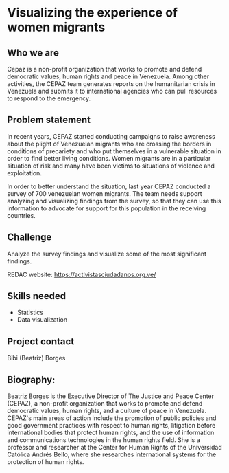 #  Visualizing the experience of women migrants

## Who we are
Cepaz is a non-profit organization that works to promote and defend democratic values, human rights and peace in Venezuela. Among other activities, the CEPAZ team generates reports on the humanitarian crisis in Venezuela and submits it to international agencies who can pull resources to respond to the emergency.

## Problem statement
In recent years, CEPAZ started conducting campaigns to raise awareness about the plight of Venezuelan migrants who are crossing the borders in conditions of precariety and who put themselves in a vulnerable situation in order to find better living conditions. Women migrants are in a particular situation of risk and many have been victims to situations of violence and exploitation.

In order to better understand the situation, last year CEPAZ conducted a survey of 700 venezuelan women migrants. The team needs support analyzing and visualizing findings from the survey, so that they can use this information to advocate for support for this population in the receiving countries.


## Challenge


Analyze the survey findings and visualize some of the most significant findings.

REDAC website: https://activistasciudadanos.org.ve/
## Skills needed
- Statistics
- Data visualization

## Project contact

Bibi (Beatriz) Borges

## Biography:

Beatriz Borges is the Executive Director of The Justice and Peace Center (CEPAZ), a non-profit organization that works to promote and defend democratic values, human rights, and a culture of peace in Venezuela. CEPAZ's main areas of action include the promotion of public policies and good government practices with respect to human rights, litigation before international bodies that protect human rights, and the use of information and communications technologies in the human rights field. She is a professor and researcher at the Center for Human Rights of the Universidad Católica Andrés Bello, where she researches international systems for the protection of human rights.
